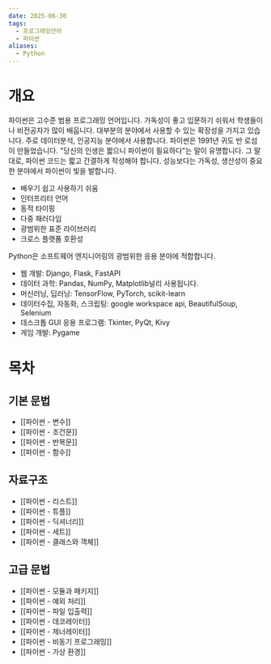 ```yaml
---
date: 2025-06-30
tags:
  - 프로그래밍언어
  - 파이썬
aliases:
  - Python
---
```

# 개요

파이썬은 고수준 범용 프로그래밍 언어입니다. 가독성이 좋고 입문하기 쉬워서 학생들이나 비전공자가 많이 배웁니다. 대부분의 분야에서 사용할 수 있는 확장성을 가지고 있습니다. 주로 데이터분석, 인공지능 분야에서 사용합니다. 파이썬은 1991년 귀도 반 로섬이 만들었습니다. "당신의 인생은 짧으니 파이썬이 필요하다"는 말이 유명합니다. 그 말대로, 파이썬 코드는 짧고 간결하게 작성해야 합니다. 성능보다는 가독성, 생산성이 중요한 분야에서 파이썬이 빛을 발합니다. 

   - 배우기 쉽고 사용하기 쉬움
   - 인터프리터 언어
   - 동적 타이핑 
   - 다중 패러다임
   - 광범위한 표준 라이브러리
   - 크로스 플랫폼 호환성

Python은 소프트웨어 엔지니어링의 광범위한 응용 분야에 적합합니다.

   - 웹 개발: Django, Flask, FastAPI
   - 데이터 과학: Pandas, NumPy, Matplotlib널리 사용됩니다.
   - 머신러닝, 딥러닝: TensorFlow, PyTorch, scikit-learn
   - 데이터수집, 자동화, 스크립팅: google workspace api, BeautifulSoup, Selenium
   - 데스크톱 GUI 응용 프로그램: Tkinter, PyQt, Kivy
   - 게임 개발: Pygame

# 목차

## 기본 문법

- [[파이썬 - 변수]]
- [[파이썬 - 조건문]]
- [[파이썬 - 반복문]]
- [[파이썬 - 함수]]

## 자료구조

- [[파이썬 - 리스트]]
- [[파이썬 - 튜플]]
- [[파이썬 - 딕셔너리]]
- [[파이썬 - 세트]]
- [[파이썬 - 클래스와 객체]]
## 고급 문법

- [[파이썬 - 모듈과 패키지]]
- [[파이썬 - 예외 처리]]
- [[파이썬 - 파일 입출력]]
- [[파이썬 - 데코레이터]]
- [[파이썬 - 제너레이터]]
- [[파이썬 - 비동기 프로그래밍]]
- [[파이썬 - 가상 환경]]